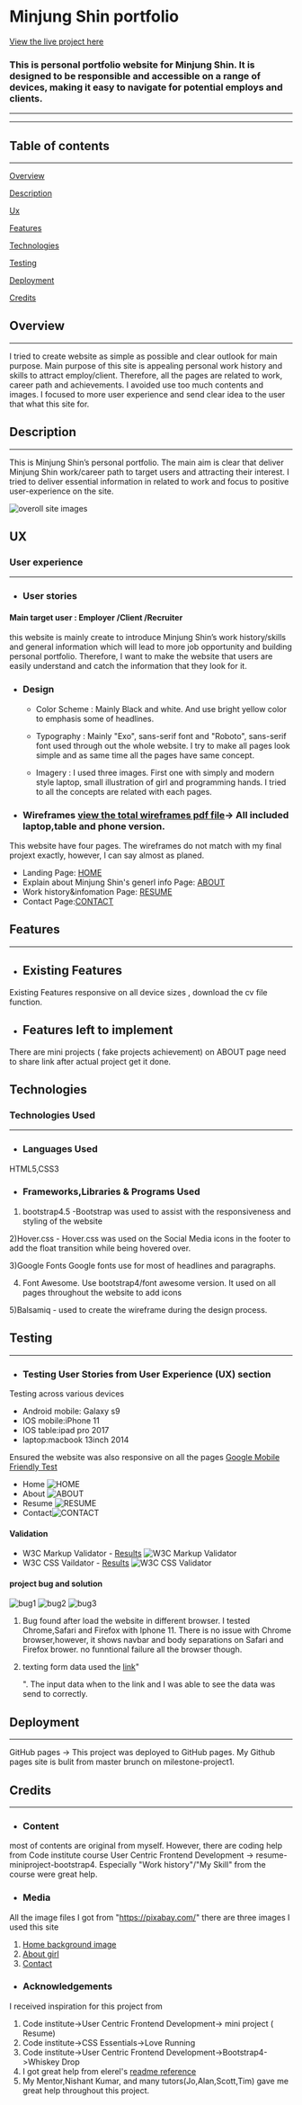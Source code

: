 # Minjung Shin portfolio 



[View the live project here](https://oneday2010.github.io/milestone-project1/) 



### This is personal portfolio website for Minjung Shin. It is designed to be responsible and accessible on a range of devices, making it easy to navigate for potential employs and clients. 

<!-- after project finish, imag screenshot should be here with L/M/S size-->

---
---
## Table of contents
---

[Overview](#overview)

[Description](#description) 

[Ux](#ux) 

[Features](#features) 

[Technologies](#technologies) 

[Testing](#testing) 

[Deployment](#deployment) 

[Credits](#credits) 





## Overview
---
I tried to create website as simple as possible and clear outlook  for main purpose. Main purpose of this site is appealing  personal work history and skills to attract employ/client. Therefore, all the pages are related to work, career path and achievements. I avoided  use too much contents and images. I focused to more user experience and send clear idea to the user that what this site for. 

## Description
---
This is Minjung Shin’s personal portfolio. The main aim is clear that deliver Minjung Shin work/career path to target users and attracting their interest. I tried to deliver essential information in related to work and focus to positive user-experience on the site. 


![overoll site images](https://browser-yellow-fowl-3n2gp58z.ws-eu03.gitpod.io/workspace/milestone-project1/readme/readme-images/Description.png)



## UX
### User experience
---
* ### User stories

#### Main target user : Employer /Client /Recruiter 


this website is mainly create to introduce Minjung Shin’s work history/skills and general information which will lead to more job opportunity and building personal portfolio.
Therefore, I want to make the website that users are easily understand and catch the information that they look for it. 




* ### Design

  - Color Scheme : Mainly Black and white. And use bright yellow color to emphasis some of headlines. 


  - Typography : Mainly  "Exo", sans-serif font and "Roboto", sans-serif font used through out the whole website. I try to make all pages look simple and as same time all the pages have same concept. 


  -  Imagery : I used three images. First one with simply and modern style laptop, small illustration of girl and programming hands. I tried to all the concepts are related with each pages. 

* ### Wireframes [view the total wireframes pdf file](https://drive.google.com/file/d/1htATzCt2mXrUHSMymdTBS5mMUaec4ySY/view?usp=sharing)-> All included laptop,table and phone version.
This website have four pages. The wireframes do not match with my final projext exactly, however, I can say almost as planed. 
 - Landing Page: [HOME](https://browser-yellow-fowl-3n2gp58z.ws-eu03.gitpod.io/workspace/milestone-project1/readme/readme-images/wireframehome.png)
 - Explain about Minjung Shin's generl info Page: [ABOUT](https://browser-yellow-fowl-3n2gp58z.ws-eu03.gitpod.io/workspace/milestone-project1/readme/readme-images/wireframeabout.png)
 - Work history&infomation Page: [RESUME](https://browser-yellow-fowl-3n2gp58z.ws-eu03.gitpod.io/workspace/milestone-project1/readme/readme-images/wireframeresume.png)
 - Contact Page:[CONTACT](https://browser-yellow-fowl-3n2gp58z.ws-eu03.gitpod.io/workspace/milestone-project1/readme/readme-images/wireframecontact.png)
###


## Features
---

* ## Existing Features

Existing Features responsive on all device sizes , download the cv file function. 


* ## Features left to implement
 There are mini projects ( fake projects achievement)  on ABOUT page need to share link after actual project get it done. 

 

## Technologies
### Technologies Used
---

* ### Languages Used
HTML5,CSS3

* ### Frameworks,Libraries & Programs Used



1) bootstrap4.5 -Bootstrap was used to assist with the responsiveness and styling of the website

2)Hover.css - Hover.css was used on the Social Media icons in the footer to add the float transition while being hovered over. 

3)Google Fonts
Google fonts use for most of headlines and paragraphs. 

4) Font Awesome. 
Use bootstrap4/font awesome version. It used on all pages throughout the website to add icons 

5)Balsamiq - used to create the wireframe during the design process.



## Testing 
---
* ### Testing User Stories from User Experience (UX) section

Testing across various devices
 - Android mobile: Galaxy s9
 - IOS mobile:iPhone 11
 - IOS table:ipad pro 2017
 - laptop:macbook 13inch 2014





Ensured the website was also responsive on all the pages [Google Mobile Friendly Test](https://search.google.com/test/mobile-friendly?utm_source=gws&utm_medium=onebox&utm_campaign=suit) 
   - Home ![HOME](https://browser-yellow-fowl-3n2gp58z.ws-eu03.gitpod.io/workspace/milestone-project1/readme/readme-images/mobilehome.png)
   - About ![ABOUT](https://browser-yellow-fowl-3n2gp58z.ws-eu03.gitpod.io/workspace/milestone-project1/readme/readme-images/mobileabout.png)
   - Resume ![RESUME](https://browser-yellow-fowl-3n2gp58z.ws-eu03.gitpod.io/workspace/milestone-project1/readme/readme-images/mobileresume.png)
   - Contact![CONTACT](https://browser-yellow-fowl-3n2gp58z.ws-eu03.gitpod.io/workspace/milestone-project1/readme/readme-images/mobilecontact.png)

 #### Validation
 - W3C Markup Validator - [Results](https://validator.w3.org/nu/?doc=https%3A%2F%2Foneday2010.github.io%2Fmilestone-project1%2F)
 ![W3C Markup Validator](https://browser-yellow-fowl-3n2gp58z.ws-eu03.gitpod.io/workspace/milestone-project1/readme/readme-images/w3wmarkupvalidator.png)
 - W3C CSS Vaildator - [Results](https://jigsaw.w3.org/css-validator/validator?uri=https%3A%2F%2Foneday2010.github.io%2Fmilestone-project1%2F&profile=css3svg&usermedium=all&warning=1&vextwarning=&lang=en)
 ![W3C CSS Validator](https://browser-yellow-fowl-3n2gp58z.ws-eu03.gitpod.io/workspace/milestone-project1/readme/readme-images/w3ccssvaildator.png)


#### project bug and solution
![bug1](https://browser-yellow-fowl-3n2gp58z.ws-eu03.gitpod.io/workspace/milestone-project1/readme/readme-images/project-bug1.png)
![bug2](https://browser-yellow-fowl-3n2gp58z.ws-eu03.gitpod.io/workspace/milestone-project1/readme/readme-images/project-bug2.png)
![bug3](https://browser-yellow-fowl-3n2gp58z.ws-eu03.gitpod.io/workspace/milestone-project1/readme/readme-images/project-bug3.png)

 1) Bug found after load the website in different browser. I tested Chrome,Safari and Firefox with Iphone 11. There is no issue with Chrome browser,however, it shows navbar and body separations on Safari and Firefox brower. 
no funntional failure all the browser though. 

 2) texting form data used the [link](https://formdump.codeinstitute.net)" <form action="https://formdump.codeinstitute.net" method="POST">". The input data when to the link and I was able to see the data was send to correctly.
 


## Deployment
---
GitHub pages -> This project was deployed to GitHub pages. My Github pages site is bulit from master brunch on milestone-project1.



## Credits
---
* ### Content

most of contents are original from myself. However, there are coding help from Code institute course User Centric Frontend Development -> resume-miniproject-bootstrap4. 
Especially "Work history"/"My Skill" from the course were great help.  


* ### Media

All the image files I got from "https://pixabay.com/"
there are three images I used this site
1) [Home background image]( https://pixabay.com/photos/laptop-desk-workspace-workplace-336373/)
2) [About girl](https://pixabay.com/illustrations/watercolor-portrait-character-girl-1020509/)
3) [Contact](https://pixabay.com/photos/student-typing-keyboard-text-woman-849822/)



* ### Acknowledgements

I received inspiration for this project from 

1) Code institute->User Centric Frontend Development-> mini project ( Resume)
2) Code institute->CSS Essentials->Love Running
3) Code institute->User Centric Frontend Development->Bootstrap4->Whiskey Drop 
4) I got great help from elerel's [readme reference](https://github.com/elerel/ms1-go2snow/blob/master/README.md#overview)
5) My Mentor,Nishant Kumar, and many tutors(Jo,Alan,Scott,Tim) gave me great help throughout this project.


